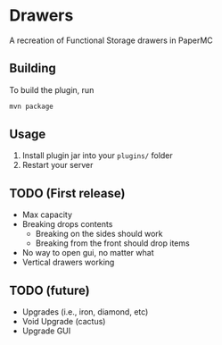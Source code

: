 # Drawers

A recreation of Functional Storage drawers in PaperMC

## Building

To build the plugin, run

```sh
mvn package
```

## Usage

1. Install plugin jar into your `plugins/` folder
2. Restart your server

## TODO (First release)

- Max capacity
- Breaking drops contents
    - Breaking on the sides should work
    - Breaking from the front should drop items
- No way to open gui, no matter what
- Vertical drawers working

## TODO (future)

- Upgrades (i.e., iron, diamond, etc)
- Void Upgrade (cactus)
- Upgrade GUI
